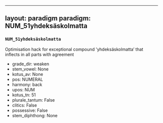 
---
layout: paradigm
paradigm: NUM_51yhdeksäskolmatta
---
### ` NUM_51yhdeksäskolmatta `

Optimisation hack for exceptional compound ’yhdeksäskolmatta’ that inflects in all parts with agreement
* grade_dir: weaken
* stem_vowel: None
* kotus_av: None
* pos: NUMERAL
* harmony: back
* upos: NUM
* kotus_tn: 51
* plurale_tantum: False
* clitics: False
* possessive: False
* stem_diphthong: None
